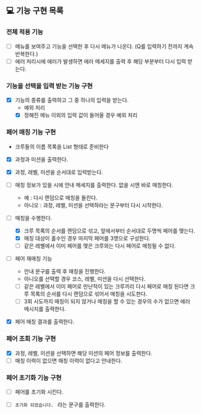 ## 💻 기능 구현 목록

### 전체 적용 기능

- [ ] 메뉴를 보여주고 기능을 선택한 후 다시 메뉴가 나온다. (Q를 입력하기 전까지 계속 반복한다.)
- [ ] 에러 처리시에 에러가 발생하면 에러 메세지를 출력 후 해당 부분부터 다시 입력 받는다.

### 기능을 선택을 입력 받는 기능 구현

- [x] 기능의 종류를 출력하고 그 중 하나의 입력을 받는다.
    - 예외 처리
    - [x] 정해진 메뉴 이외의 입력 값이 들어올 경우 예외 처리

### 페어 매칭 기능 구현

- 크루들의 이름 목록을 List<String> 형태로 준비한다
- [x] 과정과 미션을 출력한다.
- [x] 과정, 레벨, 미션을 순서대로 입력받는다.
- [ ] 매칭 정보가 있을 시에 안내 메세지를 출력한다. 없을 시엔 바로 매칭한다.
    - 예 : 다시 랜덤으로 매칭을 돌린다.
    - 아니오 : 과정, 레벨, 미션을 선택하라는 문구부터 다시 시작한다.

- [ ] 매칭을 수행한다.
    - [x] 크루 목록의 순서를 랜덤으로 섞고, 앞에서부터 순서대로 두명씩 페어를 맺는다.
    - [x] 매칭 대상이 홀수인 경우 마지막 페어를 3명으로 구성한다.
    - [ ] 같은 레벨에서 이미 페어를 맺은 크루와는 다시 페어로 매칭될 수 없다.

- [ ] 페어 재매칭 기능
    - 안내 문구를 출력 후 매칭을 진행한다.
    - 아니오를 선택할 경우 코스, 레벨, 미션을 다시 선택한다.
    - [ ] 같은 레벨에서 이미 페어로 만난적이 있는 크루끼리 다시 페어로 매칭 된다면 크루 목록의 순서를 다시 랜덤으로 섞어서 매칭을 시도한다.
    - [ ] 3회 시도까지 매칭이 되지 않거나 매칭을 할 수 있는 경우의 수가 없으면 에러 메시지를 출력한다.

- [x] 페어 매칭 결과를 출력한다.

### 페어 조회 기능 구현

- [x] 과정, 레벨, 미션을 선택하면 해당 미션의 페어 정보를 출력한다.
- [ ] 매칭 이력이 없으면 매칭 이력이 없다고 안내한다.

### 페어 초기화 기능 구현

- [ ] 페어를 초기화 시킨다.
- [ ] ```초기화 되었습니다. ``` 라는 문구를 출력한다.
    